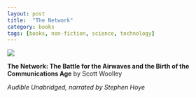 ```yaml
---
layout: post
title:  "The Network"
category: books
tags: [books, non-fiction, science, technology]
---
```


<a target="_blank"  href="https://www.amazon.com/gp/product/B01AYL7WV4/ref=as_li_tl?ie=UTF8&camp=1789&creative=9325&creativeASIN=B01AYL7WV4&linkCode=as2&tag=42models-20&linkId=0fdfc421996b3f059b14050725b0e0fd"><img border="0" src="//ws-na.amazon-adsystem.com/widgets/q?_encoding=UTF8&MarketPlace=US&ASIN=B01AYL7WV4&ServiceVersion=20070822&ID=AsinImage&WS=1&Format=_SL160_&tag=42models-20" ></a><img src="//ir-na.amazon-adsystem.com/e/ir?t=42models-20&l=am2&o=1&a=B01AYL7WV4" width="1" height="1" border="0" alt="" style="border:none !important; margin:0px !important;" />

**The Network: The Battle for the Airwaves and the Birth of the Communications Age** by Scott Woolley

*Audible Unabridged, narrated by Stephen Hoye*